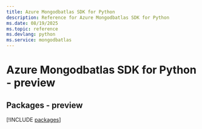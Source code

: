 ```yaml
---
title: Azure Mongodbatlas SDK for Python
description: Reference for Azure Mongodbatlas SDK for Python
ms.date: 08/19/2025
ms.topic: reference
ms.devlang: python
ms.service: mongodbatlas
---
```

# Azure Mongodbatlas SDK for Python - preview
## Packages - preview
[!INCLUDE [packages](mongodbatlas-index.md)]